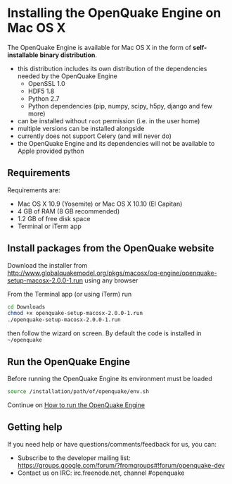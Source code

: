 # Installing the OpenQuake Engine on Mac OS X

The OpenQuake Engine is available for Mac OS X in the form of **self-installable binary distribution**.

- this distribution includes its own distribution of the dependencies needed by the OpenQuake Engine
    - OpenSSL 1.0
    - HDF5 1.8
    - Python 2.7
    - Python dependencies (pip, numpy, scipy, h5py, django and few more)
- can be installed without `root` permission (i.e. in the user home)
- multiple versions can be installed alongside
- currently does not support Celery (and will never do)
- the OpenQuake Engine and its dependencies will not be available to Apple provided python

## Requirements

Requirements are:

- Mac OS X 10.9 (Yosemite) or Mac OS X 10.10 (El Capitan)
- 4 GB of RAM (8 GB recommended)
- 1.2 GB of free disk space
- Terminal or iTerm app

## Install packages from the OpenQuake website

Download the installer from http://www.globalquakemodel.org/pkgs/macosx/oq-engine/openquake-setup-macosx-2.0.0-1.run using any browser

From the Terminal app (or using iTerm) run

```bash
cd Downloads
chmod +x openquake-setup-macosx-2.0.0-1.run
./openquake-setup-macosx-2.0.0-1.run
```
then follow the wizard on screen. By default the code is installed in `~/openquake`

## Run the OpenQuake Engine

Before running the OpenQuake Engine its environment must be loaded

```bash
source /installation/path/of/openquake/env.sh
```

Continue on [How to run the OpenQuake Engine](../running/unix.md)

## Getting help
If you need help or have questions/comments/feedback for us, you can:
  * Subscribe to the developer mailing list: https://groups.google.com/forum/?fromgroups#!forum/openquake-dev
  * Contact us on IRC: irc.freenode.net, channel #openquake
